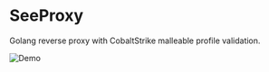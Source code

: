# SeeProxy
Golang reverse proxy with CobaltStrike malleable profile validation. 

![Demo](/demo/demo.gif)